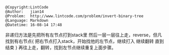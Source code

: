 ```
@Copyright:LintCode
@Author:   jian14
@Problem:  http://www.lintcode.com/problem/invert-binary-tree
@Language: Markdown
@Datetime: 16-08-14 17:48
```

非递归方法是先把所有左节点打到stack里
	然后一层一层往上走，reverse，但凡找到有右节点{
			把右节点打入stack，开始找他的左节点，继续打入
				继续翻转
					直到结束
	}
	再往上走，翻转，找到左节点继续重复上面步骤。